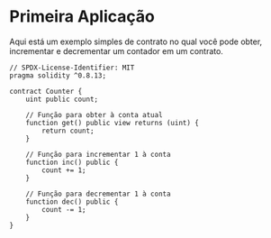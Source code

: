 # Primeira Aplicação

Aqui está um exemplo simples de contrato no qual você pode obter, incrementar e decrementar um contador em um contrato.

```solidity
// SPDX-License-Identifier: MIT
pragma solidity ^0.8.13;

contract Counter {
    uint public count;

    // Função para obter à conta atual
    function get() public view returns (uint) {
        return count;
    }

    // Função para incrementar 1 à conta
    function inc() public {
        count += 1;
    }

    // Função para decrementar 1 à conta
    function dec() public {
        count -= 1;
    }
}
```
